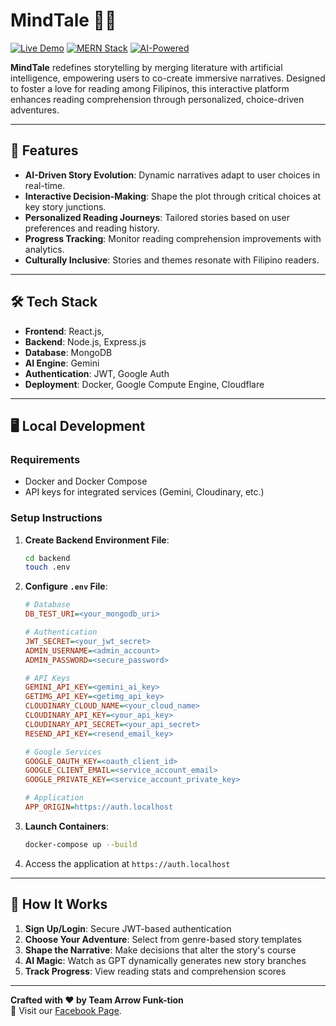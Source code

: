 # MindTale 📖✨

[![Live Demo](https://img.shields.io/badge/Demo-Live%20Now-%23007EC6?logo=google-chrome&logoColor=white)](https://mindtale.site)
[![MERN Stack](https://img.shields.io/badge/MERN-Stack-%2343853D?logo=mongodb&logoColor=white)](https://www.mongodb.com/resources/languages/mern-stack)
[![AI-Powered](https://img.shields.io/badge/AI-Powered-%23FF6F00?logo=googlegemini&logoColor=white)](https://gemini.google/advanced/)

**MindTale** redefines storytelling by merging literature with artificial intelligence, empowering users to co-create immersive narratives. Designed to foster a love for reading among Filipinos, this interactive platform enhances reading comprehension through personalized, choice-driven adventures.

---

## 🌟 Features

- **AI-Driven Story Evolution**: Dynamic narratives adapt to user choices in real-time.
- **Interactive Decision-Making**: Shape the plot through critical choices at key story junctions.
- **Personalized Reading Journeys**: Tailored stories based on user preferences and reading history.
- **Progress Tracking**: Monitor reading comprehension improvements with analytics.
- **Culturally Inclusive**: Stories and themes resonate with Filipino readers.

---

## 🛠️ Tech Stack

- **Frontend**: React.js,
- **Backend**: Node.js, Express.js
- **Database**: MongoDB
- **AI Engine**: Gemini
- **Authentication**: JWT, Google Auth
- **Deployment**: Docker, Google Compute Engine, Cloudflare

---

## 🖥️ Local Development

### Requirements

- Docker and Docker Compose
- API keys for integrated services (Gemini, Cloudinary, etc.)

### Setup Instructions

1. **Create Backend Environment File**:
   ```bash
   cd backend
   touch .env
   ```
2. **Configure `.env` File**:

   ```ini
   # Database
   DB_TEST_URI=<your_mongodb_uri>

   # Authentication
   JWT_SECRET=<your_jwt_secret>
   ADMIN_USERNAME=<admin_account>
   ADMIN_PASSWORD=<secure_password>

   # API Keys
   GEMINI_API_KEY=<gemini_ai_key>
   GETIMG_API_KEY=<getimg_api_key>
   CLOUDINARY_CLOUD_NAME=<your_cloud_name>
   CLOUDINARY_API_KEY=<your_api_key>
   CLOUDINARY_API_SECRET=<your_api_secret>
   RESEND_API_KEY=<resend_email_key>

   # Google Services
   GOOGLE_OAUTH_KEY=<oauth_client_id>
   GOOGLE_CLIENT_EMAIL=<service_account_email>
   GOOGLE_PRIVATE_KEY=<service_account_private_key>

   # Application
   APP_ORIGIN=https://auth.localhost
   ```

3. **Launch Containers**:

   ```bash
   docker-compose up --build
   ```

4. Access the application at `https://auth.localhost`

---

## 📖 How It Works

1. **Sign Up/Login**: Secure JWT-based authentication
2. **Choose Your Adventure**: Select from genre-based story templates
3. **Shape the Narrative**: Make decisions that alter the story's course
4. **AI Magic**: Watch as GPT dynamically generates new story branches
5. **Track Progress**: View reading stats and comprehension scores

---

**Crafted with ❤️ by Team Arrow Funk-tion**  
📣 Visit our [Facebook Page](https://www.facebook.com/mindtaleapp/).
